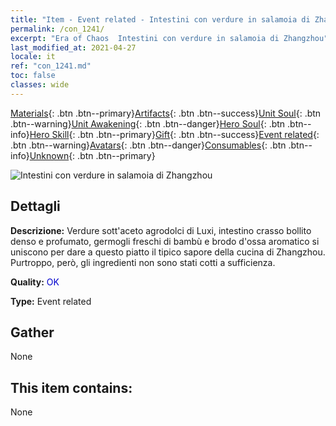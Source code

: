```yaml
---
title: "Item - Event related - Intestini con verdure in salamoia di Zhangzhou"
permalink: /con_1241/
excerpt: "Era of Chaos  Intestini con verdure in salamoia di Zhangzhou"
last_modified_at: 2021-04-27
locale: it
ref: "con_1241.md"
toc: false
classes: wide
---
```

 [Materials](/ItemsIT/){: .btn .btn--primary}[Artifacts](/ItemsIT/Artifacts/){: .btn .btn--success}[Unit Soul](/ItemsIT/UnitSoul/){: .btn .btn--warning}[Unit Awakening](/ItemsIT/UnitAwakening/){: .btn .btn--danger}[Hero Soul](/ItemsIT/HeroSoul/){: .btn .btn--info}[Hero Skill](/ItemsIT/HeroSkill/){: .btn .btn--primary}[Gift](/ItemsIT/Gift/){: .btn .btn--success}[Event related](/ItemsIT/Events/){: .btn .btn--warning}[Avatars](/ItemsIT/Avatars/){: .btn .btn--danger}[Consumables](/ItemsIT/Consumables/){: .btn .btn--info}[Unknown](/ItemsIT/Unknown/){: .btn .btn--primary}

 ![Intestini con verdure in salamoia di Zhangzhou](/images/t/i_81531331.png)

## Dettagli
 **Descrizione:** Verdure sott'aceto agrodolci di Luxi, intestino crasso bollito denso e profumato, germogli freschi di bambù e brodo d'ossa aromatico si uniscono per dare a questo piatto il tipico sapore della cucina di Zhangzhou. Purtroppo, però, gli ingredienti non sono stati cotti a sufficienza.

 **Quality:** <span style="color: #0000CD">OK</span>

 **Type:** Event related

## Gather

  None

## This item contains:

  None

